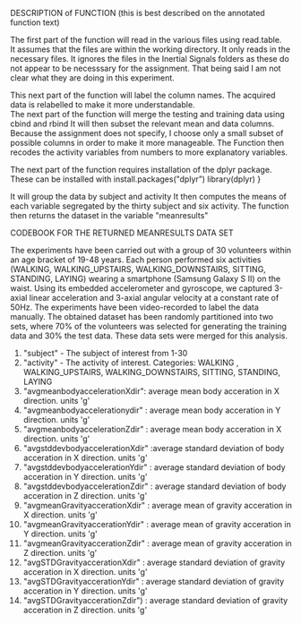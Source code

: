 
DESCRIPTION of FUNCTION
(this is best described on the annotated function text)

The first part of the function will read in the various files using read.table.  
It assumes that the files are within the working directory. It only reads in the necessary files. 
It ignores the files in the Inertial Signals folders as these do not appear to be necesssary for the assignment. That being said
I am not clear what they are doing in this experiment. 

This next part of the function will label the column names.  The acquired data is relabelled to make it more understandable.  
The next part of the function will merge the testing  and training data using cbind and rbind
It will then subset the relevant mean and data columns. Because the assignment does not specify, I choose only a small subset of 
possible columns in order to make it more manageable. 
The Function then recodes the activity variables from numbers to more explanatory variables. 

The next part of the function requires installation of the dplyr package.  
These can be installed with 
install.packages("dplyr”)  library(dplyr)  }  

It will group the data by subject and activity
It then computes the means of each variable segregated by the thirty subject and six activity. 
The function then returns the dataset in the variable "meanresults"

CODEBOOK FOR THE RETURNED MEANRESULTS DATA SET

The experiments have been carried out with a group of 30 volunteers within an age bracket of 19-48 years.
Each person performed six activities (WALKING, WALKING_UPSTAIRS, WALKING_DOWNSTAIRS, SITTING, STANDING, LAYING) wearing a 
smartphone (Samsung Galaxy S II) on the waist. Using its embedded accelerometer and gyroscope, 
we captured 3-axial linear acceleration and 3-axial angular velocity at a constant rate of 50Hz. The experiments have 
been video-recorded to label the data manually. The obtained dataset has been randomly 
partitioned into two sets, where 70% of the volunteers was selected for generating the training data and 30% the test data. These
data sets were merged for this analysis. 


1. "subject"  -  The subject of interest from 1-30
2. "activity" - The activity of interest. Categories:  WALKING , WALKING_UPSTAIRS, WALKING_DOWNSTAIRS, SITTING, STANDING, LAYING
3. "avgmeanbodyaccelerationXdir":  average mean body acceration in X direction. units 'g'
4. "avgmeanbodyaccelerationydir" : average mean body acceration in Y direction. units 'g'
5. "avgmeanbodyaccelerationZdir" : average mean body acceration in X direction. units 'g'
6. "avgstddevbodyaccelerationXdir" :average standard deviation of body acceration in X direction. units 'g'
7. "avgstddevbodyaccelerationYdir" : average standard deviation of body acceration in Y direction. units 'g' 
8. "avgstddevbodyaccelerationZdir" : average standard deviation of body acceration in Z direction. units 'g'
9. "avgmeanGravityaccerationXdir" :  average mean of gravity acceration in X direction. units 'g'
10. "avgmeanGravityaccerationYdir" : average mean  of gravity acceration in Y direction. units 'g'
11. "avgmeanGravityaccerationZdir" : average mean of gravity acceration in Z direction. units 'g'
12. "avgSTDGravityaccerationXdir" :  average standard deviation of gravity acceration in X direction. units 'g'
13. "avgSTDGravityaccerationYdir" : average standard deviation of gravity acceration in Y direction. units 'g'
14. "avgSTDGravityaccerationZdir") : average standard deviation of gravity acceration in Z direction. units 'g'






